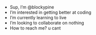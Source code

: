 -  Sup, I’m @blockypine
-  I’m interested in getting better at coding
-  I’m currently learning to live
-  I’m looking to collaborate on nothing
-  How to reach me? u cant

<!---
blockypine/blockypine is a ✨ special ✨ repository because its `README.md` (this file) appears on your GitHub profile.
You can click the Preview link to take a look at your changes.
--->
